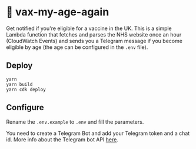 # 💉 vax-my-age-again

Get notified if you're eligible for a vaccine in the UK. This is a simple Lambda function that fetches and parses the NHS website once an hour (CloudWatch Events) and sends you a Telegram message if you become eligible by age (the age can be configured in the `.env` file).

## Deploy

```
yarn
yarn build
yarn cdk deploy
```

## Configure

Rename the `.env.example` to `.env` and fill the parameters.

You need to create a Telegram Bot and add your Telegram token and a chat id. More info about the Telegram bot API [here](https://github.com/yagop/node-telegram-bot-api).
